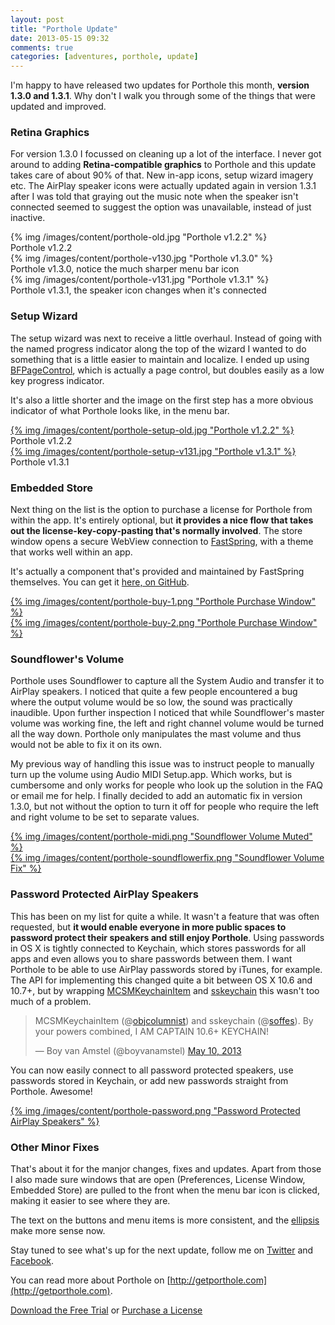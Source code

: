 ```yaml
---
layout: post
title: "Porthole Update"
date: 2013-05-15 09:32
comments: true
categories: [adventures, porthole, update]
---
```


I'm happy to have released two updates for Porthole this month, **version 1.3.0 and 1.3.1**. Why don't I walk you through some of the things that were updated and improved.

<!-- more -->

### Retina Graphics

For version 1.3.0 I focussed on cleaning up a lot of the interface. I never got around to adding **Retina-compatible graphics** to Porthole and this update takes care of about 90% of that. New in-app icons, setup wizard imagery etc. The AirPlay speaker icons were actually updated again in version 1.3.1 after I was told that graying out the music note when the speaker isn't connected seemed to suggest the option was unavailable, instead of just inactive.

<div class="row">
  <div class="span4">
    <div class="thumbnail">
    {% img /images/content/porthole-old.jpg "Porthole v1.2.2" %}
    <div class="caption">
    Porthole v1.2.2
    </div>
    </div>
  </div>
  <div class="span4">
    <div class="thumbnail">
    {% img /images/content/porthole-v130.jpg "Porthole v1.3.0" %}
    <div class="caption">
    Porthole v1.3.0, notice the much sharper menu bar icon
    </div>
    </div>
  </div>
</div>

<div class="thumbnail">
{% img /images/content/porthole-v131.jpg "Porthole v1.3.1" %}
<div class="caption">
Porthole v1.3.1, the speaker icon changes when it's connected
</div>
</div>

### Setup Wizard

The setup wizard was next to receive a little overhaul. Instead of going with the named progress indicator along the top of the wizard I wanted to do something that is a little easier to maintain and localize. I ended up using [BFPageControl](https://github.com/bfolder/BFPageControl), which is actually a page control, but doubles easily as a low key progress indicator.

It's also a little shorter and the image on the first step has a more obvious indicator of what Porthole looks like, in the menu bar.

<div class="row">
  <div class="span4">
    <div class="thumbnail">
    <a href="/images/content/porthole-setup-old.jpg" target="_blank">{% img /images/content/porthole-setup-old.jpg "Porthole v1.2.2" %}</a>
    <div class="caption">
    Porthole v1.2.2
    </div>
    </div>
  </div>
  <div class="span4">
    <div class="thumbnail">
    <a href="/images/content/porthole-setup-v131.jpg" target="_blank">{% img /images/content/porthole-setup-v131.jpg "Porthole v1.3.1" %}</a>
    <div class="caption">
    Porthole v1.3.1
    </div>
    </div>
  </div>
</div>

### Embedded Store

Next thing on the list is the option to purchase a license for Porthole from within the app. It's entirely optional, but **it provides a nice flow that takes out the license-key-copy-pasting that's normally involved**. The store window opens a secure WebView connection to [FastSpring](https://sites.fastspring.com/dangercove/instant/porthole), with a theme that works well within an app.

It's actually a component that's provided and maintained by FastSpring themselves. You can get it [here, on GitHub](https://github.com/FastSpring/FsprgEmbeddedStoreMac).

<div class="row">
  <div class="span4">
    <div class="thumbnail">
    <a href="/images/content/porthole-buy-1.png" target="_blank">{% img /images/content/porthole-buy-1.png "Porthole Purchase Window" %}</a>
    </div>
  </div>
  <div class="span4">
    <div class="thumbnail">
    <a href="/images/content/porthole-buy-2.png" target="_blank">{% img /images/content/porthole-buy-2.png "Porthole Purchase Window" %}</a>
    </div>
  </div>
</div>

### Soundflower's Volume

Porthole uses Soundflower to capture all the System Audio and transfer it to AirPlay speakers. I noticed that quite a few people encountered a bug where the output volume would be so low, the sound was practically inaudible. Upon further inspection I noticed that while Soundflower's master volume was working fine, the left and right channel volume would be turned all the way down. Porthole only manipulates the mast volume and thus would not be able to fix it on its own.

My previous way of handling this issue was to instruct people to manually turn up the volume using Audio MIDI Setup.app. Which works, but is cumbersome and only works for people who look up the solution in the FAQ or email me for help. I finally decided to add an automatic fix in version 1.3.0, but not without the option to turn it off for people who require the left and right volume to be set to separate values.

<div class="row">
  <div class="span4">
    <div class="thumbnail">
    <a href="/images/content/porthole-midi.png" target="_blank">{% img /images/content/porthole-midi.png "Soundflower Volume Muted" %}</a>
    </div>
  </div>
  <div class="span4">
    <div class="thumbnail">
    <a href="/images/content/porthole-soundflowerfix.png" target="_blank">{% img /images/content/porthole-soundflowerfix.png "Soundflower Volume Fix" %}</a>
    </div>
  </div>
</div>

### Password Protected AirPlay Speakers

This has been on my list for quite a while. It wasn't a feature that was often requested, but **it would enable everyone in more public spaces to password protect their speakers and still enjoy Porthole**. Using passwords in OS X is tightly connected to Keychain, which stores passwords for all apps and even allows you to share passwords between them. I want Porthole to be able to use AirPlay passwords stored by iTunes, for example. The API for implementing this changed quite a bit between OS X 10.6 and 10.7+, but by wrapping [MCSMKeychainItem](https://github.com/ObjColumnist/MCSMKeychainItem) and [sskeychain](https://github.com/soffes/sskeychain) this wasn't too much of a problem.

<blockquote class="twitter-tweet"><p>MCSMKeychainItem (@<a href="https://twitter.com/objcolumnist">objcolumnist</a>) and sskeychain (@<a href="https://twitter.com/soffes">soffes</a>). By your powers combined, I AM CAPTAIN 10.6+ KEYCHAIN!</p>&mdash; Boy van Amstel (@boyvanamstel) <a href="https://twitter.com/boyvanamstel/status/332818734135775232">May 10, 2013</a></blockquote>
<script async src="//platform.twitter.com/widgets.js" charset="utf-8"></script>

You can now easily connect to all password protected speakers, use passwords stored in Keychain, or add new passwords straight from Porthole. Awesome!

<div class="thumbnail">
<a href="/images/content/porthole-password.png" target="_blank">{% img /images/content/porthole-password.png "Password Protected AirPlay Speakers" %}</a>
</div>

### Other Minor Fixes

That's about it for the manjor changes, fixes and updates. Apart from those I also made sure windows that are open (Preferences, License Window, Embedded Store) are pulled to the front when the menu bar icon is clicked, making it easier to see where they are.

The text on the buttons and menu items is more consistent, and the [ellipsis](http://ux.stackexchange.com/questions/9544/what-is-the-significance-of-the-three-dots-on-menus-and-buttons-and-how-to) make more sense now.

Stay tuned to see what's up for the next update, follow me on [Twitter](http://twitter.com/dangercove) and [Facebook](http://facebook.com/dangercove).

You can read more about Porthole on [http://getporthole.com](http://getporthole.com).
<div><a href="http://getporthole.com/download" class="btn btn-large btn-primary">Download the Free Trial</a> or <a href="https://sites.fastspring.com/dangercove/instant/porthole" class="btn btn-large btn-success">Purchase a License</a></div>

